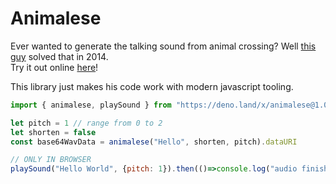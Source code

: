 # Animalese

Ever wanted to generate the talking sound from animal crossing? Well [this guy](https://github.com/Acedio/animalese.js/) solved that in 2014.
<br>Try it out online [here](http://acedio.github.io/animalese.js/)!

This library just makes his code work with modern javascript tooling.
 
```js
import { animalese, playSound } from "https://deno.land/x/animalese@1.0.1.0/animalese.js"

let pitch = 1 // range from 0 to 2
let shorten = false
const base64WavData = animalese("Hello", shorten, pitch).dataURI

// ONLY IN BROWSER
playSound("Hello World", {pitch: 1}).then(()=>console.log("audio finished"))
```